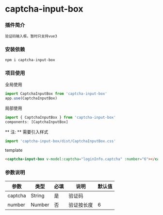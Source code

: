 # captcha-input-box

### 插件简介
    验证码输入框，暂时只支持vue3


### 安装依赖
```
npm i captcha-input-box
```

### 项目使用
全局使用
```javascript
import CaptchaInputBox from 'captcha-input-box'
app.use(CaptchaInputBox)
```

局部使用
```javascript
import { CaptchaInputBox } from 'captcha-input-box'
components: [CaptchaInputBox]
```
** 注: ** 需要引入样式
```javascript
import 'captcha-input-box/dist/CaptchaInputBox.css'
```
template
```html
<captcha-input-box v-model:captcha="loginInfo.captcha" :number="6"></captcha-input-box>
```

### 参数说明
| 参数 | 类型 | 必填 | 说明 | 默认值 |  
| ------ | ------ | ------ | ----- | ----- |
| captcha | String | 是| 验证码 | |
| number | Number | 否 | 验证按长度 | 6 |